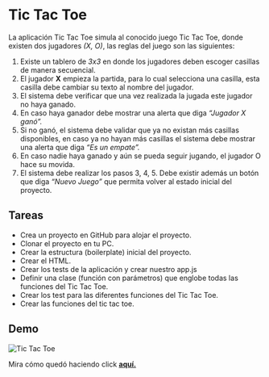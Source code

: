 <h1>Tic Tac Toe</h1>
<p>La aplicación Tic Tac Toe simula al conocido juego Tic Tac Toe, donde existen dos jugadores <em>(X, O)</em>, las reglas del juego son las siguientes: </p>
<ol>
  <li>Existe un tablero de <em>3x3</em> en donde los jugadores deben escoger casillas de manera secuencial.</li>
  <li>El jugador <strong>X</strong> empieza la partida, para lo cual selecciona una casilla, esta casilla debe cambiar su texto al nombre del jugador.</li>
  <li>El sistema debe verificar que una vez realizada la jugada este jugador no haya ganado.</li>
  <li>En caso haya ganador debe mostrar una alerta que diga <em>“Jugador X ganó”.</em></li>
  <li>Si no ganó, el sistema debe validar que ya no existan más casillas disponibles, en caso ya no hayan más casillas el sistema debe mostrar una alerta que diga <em>“Es un empate”.</em></li>
  <li>En caso nadie haya ganado y aún se pueda seguir jugando, el jugador O hace su movida.</li>
  <li>El sistema debe realizar los pasos 3, 4, 5. Debe existir además un botón que diga <em>“Nuevo Juego”</em> que permita volver al estado inicial del proyecto.</li>
</ol>
<h2>Tareas</h2>
<ul>
  <li>Crea un proyecto en GitHub para alojar el proyecto.</li>
  <li>Clonar el proyecto en tu PC.</li>
  <li>Crear la estructura (boilerplate) inicial del proyecto.</li>
  <li>Crear el HTML.</li>
  <li>Crear los tests de la aplicación y crear nuestro app.js</li>
  <li>Definir una  clase (función con parámetros) que englobe todas las funciones del Tic Tac Toe.</li>
  <li>Crear los test para las diferentes funciones del Tic Tac Toe.</li>
  <li>Crear las funciones del tic tac toe.</li>
</ul>

## Demo
![Tic Tac Toe](https://s-media-cache-ak0.pinimg.com/originals/cf/d2/c3/cfd2c338b4768996aeb8ae1faaa56786.gif)
<p>Mira cómo quedó haciendo click <strong><a href="https://itsandromeda.github.io/Tic-Tac-Toe/" target="_blank">aquí.</a></strong></p>
